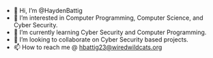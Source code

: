 - 👋 Hi, I’m @HaydenBattig
- 👀 I’m interested in Computer Programming, Computer Science, and Cyber Security.
- 🌱 I’m currently learning Cyber Security and Computer Programming.
- 💞️ I’m looking to collaborate on Cyber Security based projects.
- 📫 How to reach me @ hbattig23@wiredwildcats.org

<!---
HaydenBattig/HaydenBattig is a ✨ special ✨ repository because its `README.md` (this file) appears on your GitHub profile.
You can click the Preview link to take a look at your changes.
--->
